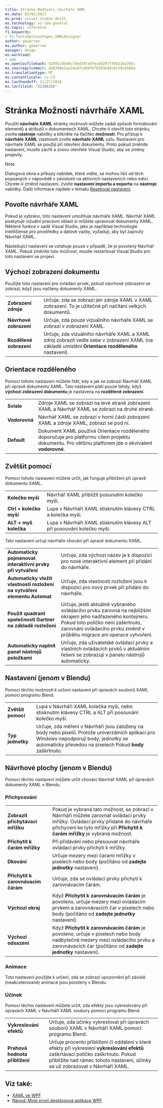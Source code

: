 ```yaml
---
title: Stránka Možnosti návrháře XAML
ms.date: 03/02/2017
ms.prod: visual-studio-dev15
ms.technology: vs-ide-general
ms.topic: reference
f1_keywords:
- VS.ToolsOptionsPages.XAMLDesigner
author: gewarren
ms.author: gewarren
manager: douge
ms.workload:
- uwp
ms.openlocfilehash: 52691c0b49c74bd39fa97ec8d297ffb823ba705c
ms.sourcegitcommit: dd839de3aa24ed7cd69f676293648c6c59c6560a
ms.translationtype: MT
ms.contentlocale: cs-CZ
ms.lasthandoff: 11/27/2018
ms.locfileid: "52388358"
---
```

# <a name="xaml-designer-options-page"></a>Stránka Možnosti návrháře XAML

Použití **návrháře XAML** stránky možnosti můžete zadat způsob formátování elementů a atributů v dokumentech XAML. Chcete-li otevřít tuto stránku, zvolte **nástroje** nabídky a klikněte na tlačítko **možnosti**. Pro přístup k **návrháře XAML** vlastností zvolte **návrháře XAML** uzlu. Nastavení pro návrháře XAML se použijí při otevření dokumentu. Proto pokud změníte nastavení, musíte zavřít a znovu otevřete Visual Studio, aby se změny projevily.

> [!NOTE]
> Dialogová okna a příkazy nabídek, které vidíte, se mohou lišit od těch popsaných v nápovědě v závislosti na aktivních nastaveních nebo edici. Chcete-li změnit nastavení, zvolte **nastavení importu a exportu** na **nástroje** nabídky. Další informace najdete v tématu [Resetovat nastavení](../environment-settings.md#reset-settings).

## <a name="enable-xaml-designer"></a>Povolte návrháře XAML

Pokud je vybráno, toto nastavení umožňuje návrháře XAML. Návrhář XAML poskytuje vizuální pracovní oblast si můžete upravovat dokumenty XAML. Některé funkce v sadě Visual Studio, jako je například technologie IntelliSense pro prostředky a datové vazby, vyžadují, aby byl zapnutý Návrhář XAML.

Následující nastavení se vztahuje pouze v případě, že je povolený Návrhář XAML. Pokud změníte tuto možnost, musíte restartovat Visual Studio pro toto nastavení se projeví.

## <a name="default-document-view"></a>Výchozí zobrazení dokumentu

Použijte toto nastavení pro ovládací prvek, pokud návrhové zobrazení se zobrazí, když jsou načteny dokumenty XAML.

|||
|-|-|
|**Zobrazení zdroje**|Určuje, zda se zobrazí jen zdroje XAML v XAML zobrazení. To je užitečné při načítání velkých dokumentů.|
|**Návrhové zobrazení**|Určuje, zda pouze vizuálního návrháře XAML se zobrazí v zobrazení XAML.|
|**Rozdělené zobrazení**|Určuje, zda vizuálního návrháře XAML a XAML zdroj zobrazit vedle sebe v zobrazení XAML (na základě umístění **Orientace rozděleného** nastavení).|

## <a name="split-orientation"></a>Orientace rozděleného

Pomocí tohoto nastavení můžete řídit, kdy a jak se zobrazí Návrhář XAML při úpravě dokumentu XAML. Tato nastavení platí pouze tehdy, když **výchozí zobrazení dokumentu** je nastavena na **rozdělené zobrazení**.

|||
|-|-|
|**Svisle**|Zdroje XAML se zobrazí na levé straně zobrazení XAML a Návrhář XAML se zobrazí na druhé straně.|
|**Vodorovná**|Návrhář XAML se zobrazí v horní části zobrazení XAML a zdroje XAML, zobrazí se pod ní.|
|**Default**|Dokument XAML používá Orientace rozděleného doporučuje pro platformu cílem projektu dokumentu. Pro většinu platforem jde o ekvivalent **vodorovné**.|

## <a name="zoom-by-using"></a>Zvětšit pomocí

Pomocí tohoto nastavení můžete určit, jak funguje přiblížení při úpravě dokumentu XAML.

|||
|-|-|
|**Kolečko myši**|Návrhář XAML přiblížit posunutím kolečko myši.|
|**Ctrl + kolečko myši**|Lupa v Návrháři XAML stisknutím klávesy CTRL a kolečka myši.|
|**ALT + myš kolečka**|Lupa v Návrháři XAML stisknutím klávesy ALT při posouvání kolečko myši.|

Tato nastavení určují návrháře chování při úpravě dokumentu XAML.

|||
|-|-|
|**Automaticky pojmenovat interaktivní prvky při vytváření**|Určuje, zda výchozí název je k dispozici pro nové interaktivní element při přidání do návrháře.|
|**Automaticky vložit vlastnosti rozložení na vytváření elementu Automat**|Určuje, zda vlastnosti rozložení jsou k dispozici pro nový prvek při přidání do návrháře.|
|**Použít quadrant společnosti Gartner na základě rozložení**|Určuje, jestli aktuálně vybraného ovládacího prvku zarovná na nejbližším okrajem jeho nadřazeného kontejneru. Pokud toto políčko není zaškrtnuto, zarovnání ovládacího prvku změnit v průběhu migrace ani operace vytvoření.|
|**Automaticky naplnit panel nástrojů položkami**|Určuje, zda uživatelské ovládací prvky a vlastních ovládacích prvků v aktuálním řešení se zobrazují v panelu nástrojů automaticky.|

## <a name="settings-blend-only"></a>Nastavení (jenom v Blendu)

Pomocí těchto možností k určení nastavení při úpravách souborů XAML pomocí programu Blend.

|||
|-|-|
|**Zvětšit pomocí**|Lupa v Návrháři XAML kolečka myši, nebo stisknutím klávesy CTRL a ALT při posouvání kolečko myši.|
|**Typ jednotky**|Určuje, zda měření v Návrháři jsou založeny na body nebo pixelů. Protože univerzálních aplikací pro Windows nepodporují body, jednotky se automaticky převedou na pixelech Pokud **body** zaškrtnuto.|

## <a name="artboard-blend-only"></a>Návrhové plochy (jenom v Blendu)

Pomocí těchto nastavení můžete určit chování Návrhář XAML při úpravách dokumenty XAML v Blendu.

### <a name="snapping"></a>Přichycování

|||
|-|-|
|**Zobrazit přichytávací mřížku**|Pokud je vybraná tato možnost, se zobrazí v Návrháři můžete zarovnat ovládací prvky mřížky. Ovládací prvky přidané do návrháře přichycení ke tyto mřížky při **Přichytit k čarám mřížky** je vybraná možnost.|
|**Přichytit k čarám mřížky**|Při přidávání nebo přesouvat návrháře ovládací prvky přichytí k mřížky.|
|**Dkování**|Určuje mezery mezi čarami mřížky v pixelech nebo body (počítáno od **zadejte jednotky** nastavení).|
|**Přichytit k zarovnávacím čárám**|Určuje, zda se ovládací prvky přichytí k zarovnávacím čárám.|
|**Výchozí okraj**|Když **Přichytit k zarovnávacím čárám** je povoleno, určuje mezery mezi ovládacím prvkem a zarovnávacích čar v pixelech nebo body (počítáno od **zadejte jednotky** nastavení).|
|**Výchozí odsazení**|Když **Přichytit k zarovnávacím čárám** je povoleno, určuje v pixelech nebo body nadbytečné mezery mezi ovládacího prvku a zarovnávacích čar (počítáno od **zadejte jednotky** nastavení).|

### <a name="animation"></a>Animace

Toto nastavení použijte k určení, zda se zobrazí upozornění při závislé (neakcelerované) animace jsou povoleny v Blendu.

### <a name="effects"></a>Účinek

Pomocí těchto nastavení můžete určit, zda efekty jsou vykreslovány při úpravách XAML v Návrháři XAML soubory pomocí programu Blend.

|||
|-|-|
|**Vykreslování efektů**|Určuje, zda účinky vykreslovat při úpravách souborů XAML v Návrháři XAML pomocí programu Blend.|
|**Prahová hodnota přiblížení**|Určuje procento přiblížení či oddálení v které efekty při vykreslení **vykreslování efektů** zaškrtávací políčko zaškrtnuto. Pokud přiblížíte nad rámec tohoto nastavení, účinky se už zobrazovat v Návrháři XAML.|

## <a name="see-also"></a>Viz také:

- [XAML ve WPF](/dotnet/framework/wpf/advanced/xaml-in-wpf)
- [Návod: Moje první desktopová aplikace WPF](/dotnet/framework/wpf/getting-started/walkthrough-my-first-wpf-desktop-application)